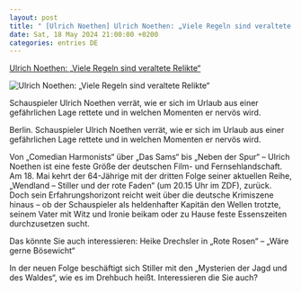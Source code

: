 ```yaml
---
layout: post
title: " [Ulrich Noethen] Ulrich Noethen: „Viele Regeln sind veraltete Relikte“"
date: Sat, 18 May 2024 21:00:00 +0200
categories: entries DE
---
```

[Ulrich Noethen: „Viele Regeln sind veraltete Relikte“](https://www.morgenpost.de/vermischtes/article242366650/Ulrich-Noethen-Viele-Regeln-sind-veraltete-Relikte.html)

![Ulrich Noethen: „Viele Regeln sind veraltete Relikte“](https://img.sparknews.funkemedien.de/242366648/242366648_1716041808_v16_9_1600.jpeg)

Schauspieler Ulrich Noethen verrät, wie er sich im Urlaub aus einer gefährlichen Lage rettete und in welchen Momenten er nervös wird.

Berlin. Schauspieler Ulrich Noethen verrät, wie er sich im Urlaub aus einer gefährlichen Lage rettete und in welchen Momenten er nervös wird.

Von „Comedian Harmonists“ über „Das Sams“ bis „Neben der Spur“ – Ulrich Noethen ist eine feste Größe der deutschen Film- und Fernsehlandschaft. Am 18. Mai kehrt der 64-Jährige mit der dritten Folge seiner aktuellen Reihe, „Wendland – Stiller und der rote Faden“ (um 20.15 Uhr im ZDF), zurück. Doch sein Erfahrungshorizont reicht weit über die deutsche Krimiszene hinaus – ob der Schauspieler als heldenhafter Kapitän den Wellen trotzte, seinem Vater mit Witz und Ironie beikam oder zu Hause feste Essenszeiten durchzusetzen sucht.

Das könnte Sie auch interessieren: Heike Drechsler in „Rote Rosen“ – „Wäre gerne Bösewicht“

In der neuen Folge beschäftigt sich Stiller mit den „Mysterien der Jagd und des Waldes“, wie es im Drehbuch heißt. Interessieren die Sie auch?

